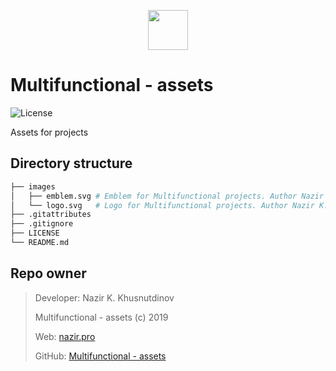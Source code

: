 <p align="center"><a href="https://nazir.pro" target="_blank">
    <img src="https://assets.nazir.pro/images/logo.svg" height="64">
</a></p>

# Multifunctional - assets #

![License](https://img.shields.io/github/license/multifunctional/assets)

Assets for projects

Directory structure
-------------------

```bash
├── images
│   ├── emblem.svg # Emblem for Multifunctional projects. Author Nazir K. Khusnutdinov
│   └── logo.svg   # Logo for Multifunctional projects. Author Nazir K. Khusnutdinov
├── .gitattributes
├── .gitignore
├── LICENSE
└── README.md
```

Repo owner
----------
> Developer: Nazir K. Khusnutdinov
>
> Multifunctional - assets (c) 2019
>
> Web: [nazir.pro][1]
>
> GitHub: [Multifunctional - assets][2]

[1]: https://nazir.pro
[2]: https://github.com/multifunctional/assets
